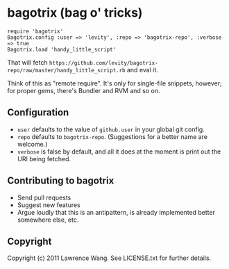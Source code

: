 # bagotrix (bag o' tricks)

    require 'bagotrix'
    Bagotrix.config :user => 'levity', :repo => 'bagotrix-repo', :verbose => true
    Bagotrix.load 'handy_little_script'

That will fetch `https://github.com/levity/bagotrix-repo/raw/master/handy_little_script.rb` and eval it. 

Think of this as "remote require". It's only for single-file snippets, however; for proper gems, there's Bundler and RVM and so on.

## Configuration

* `user` defaults to the value of `github.user` in your global git config.
* `repo` defaults to `bagotrix-repo`. (Suggestions for a better name are welcome.)
* `verbose` is false by default, and all it does at the moment is print out the URI being fetched.

## Contributing to bagotrix

* Send pull requests
* Suggest new features
* Argue loudly that this is an antipattern, is already implemented better somewhere else, etc.

## Copyright

Copyright (c) 2011 Lawrence Wang. See LICENSE.txt for further details.

